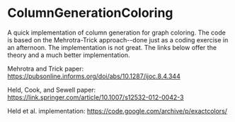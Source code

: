 # ColumnGenerationColoring
A quick implementation of column generation for graph coloring. The code is based on the Mehrotra-Trick approach--done just as a coding exercise in an afternoon. The implementation is not great. The links below offer the theory and a much better implementation.

Mehrotra and Trick paper:
https://pubsonline.informs.org/doi/abs/10.1287/ijoc.8.4.344

Held, Cook, and Sewell paper:
https://link.springer.com/article/10.1007/s12532-012-0042-3

Held et al. implementation:
https://code.google.com/archive/p/exactcolors/

